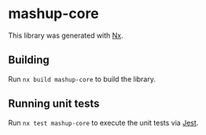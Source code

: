 # mashup-core

This library was generated with [Nx](https://nx.dev).

## Building

Run `nx build mashup-core` to build the library.

## Running unit tests

Run `nx test mashup-core` to execute the unit tests via [Jest](https://jestjs.io).
